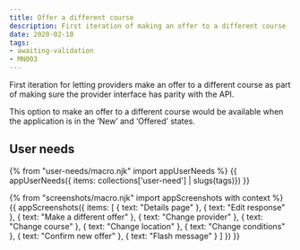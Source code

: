```yaml
---
title: Offer a different course
description: First iteration of making an offer to a different course
date: 2020-02-10
tags:
- awaiting-validation
- MN003
---
```


First iteration for letting providers make an offer to a different course as part of making sure the provider interface has parity with the API.

This option to make an offer to a different course would be available when the application is in the ‘New’ and ‘Offered’ states.

## User needs

{% from "user-needs/macro.njk" import appUserNeeds %}
{{ appUserNeeds({ items: collections['user-need'] | slugs(tags)}) }}

{% from "screenshots/macro.njk" import appScreenshots with context %}
{{ appScreenshots({
  items: [
    {
      text: "Details page"
    },
    {
      text: "Edit response"
    },
    {
      text: "Make a different offer"
    },
    {
      text: "Change provider"
    },
    {
      text: "Change course"
    },
    {
      text: "Change location"
    },
    {
      text: "Change conditions"
    },
    {
      text: "Confirm new offer"
    },
    {
      text: "Flash message"
    }
  ]
}) }}
